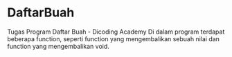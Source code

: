 # DaftarBuah
Tugas Program Daftar Buah - Dicoding Academy
Di dalam program terdapat beberapa function, 
seperti function yang mengembalikan sebuah nilai 
dan function yang mengembalikan void.
